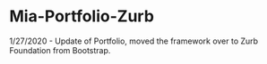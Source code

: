 # Mia-Portfolio-Zurb

1/27/2020 - Update of Portfolio, moved the framework over to Zurb Foundation from Bootstrap.